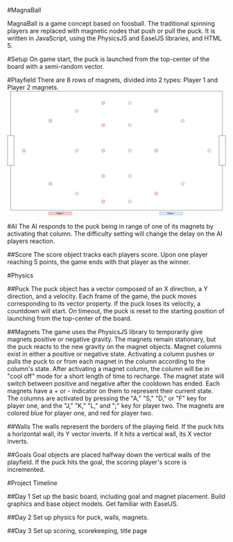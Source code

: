 #MagnaBall

MagnaBall is a game concept based on foosball. The traditional spinning players are replaced with magnetic nodes that push or pull the puck. It is written in JavaScript, using the PhysicsJS and EaselJS libraries, and HTML 5.

#Setup
On game start, the puck is launched from the top-center of the board with a semi-random vector.

#Playfield
There are 8 rows of magnets, divided into 2 types: Player 1 and Player 2 magnets.
![Playfield Diagram](docs/diagram.jpg)


#AI
The AI responds to the puck being in range of one of its magnets by activating that column. The difficulty setting will change the delay on the AI players reaction.

##Score
The score object tracks each players score. Upon one player reaching 5 points, the game ends with that player as the winner.

#Physics

##Puck
The puck object has a vector composed of an X direction, a Y direction, and a velocity. Each frame of the game, the puck moves corresponding to its vector property. If the puck loses its velocity, a countdown will start. On timeout, the puck is reset to the starting position of launching from the top-center of the board.

##Magnets
The game uses the PhysicsJS library to temporarily give magnets positive or negative gravity. The magnets remain stationary, but the puck reacts to the new gravity on the magnet objects. Magnet columns exist in either a positive or negative state. Activating a column pushes or pulls the puck to or from each magnet in the column according to the column's state. After activating a magnet column, the column will be in "cool off" mode for a short length of time to recharge. The magnet state will switch between positive and negative after the cooldown has ended. Each magnets have a + or - indicator on them to represent their current state. The columns are activated by pressing the "A," "S," "D," or "F" key for player one, and the "J," "K," "L," and ";" key for player two. The magnets are colored blue for player one, and red for player two.

##Walls
The walls represent the borders of the playing field. If the puck hits a horizontal wall, its Y vector inverts. If it hits a vertical wall, its X vector inverts.

##Goals
Goal objects are placed halfway down the vertical walls of the playfield. If the puck hits the goal, the scoring player's score is incremented.

#Project Timeline

##Day 1
Set up the basic board, including goal and magnet placement. Build graphics and base object models. Get familiar with EaselJS.

##Day 2
Set up physics for puck, walls, magnets.

##Day 3
Set up scoring, scorekeeping, title page

